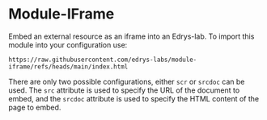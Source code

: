 # Module-IFrame

Embed an external resource as an iframe into an Edrys-lab. To import this module into your configuration use:

`https://raw.githubusercontent.com/edrys-labs/module-iframe/refs/heads/main/index.html`

There are only two possible configurations, either `scr` or `srcdoc` can be used. The `src` attribute is used to specify the URL of the document to embed, and the `srcdoc` attribute is used to specify the HTML content of the page to embed.
